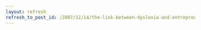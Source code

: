 ```yaml
---
layout: refresh
refresh_to_post_id: /2007/12/14/the-link-between-dyslexia-and-entrepreneurship
---
```

